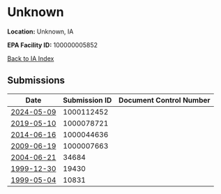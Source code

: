 # Unknown

**Location:** Unknown, IA

**EPA Facility ID:** 100000005852

[Back to IA Index](../../index.md)

## Submissions

| Date | Submission ID | Document Control Number |
|------|--------------|-------------------------|
| [2024-05-09](submissions/1000112452.md) | 1000112452 |  |
| [2019-05-10](submissions/1000078721.md) | 1000078721 |  |
| [2014-06-16](submissions/1000044636.md) | 1000044636 |  |
| [2009-06-19](submissions/1000007663.md) | 1000007663 |  |
| [2004-06-21](submissions/34684.md) | 34684 |  |
| [1999-12-30](submissions/19430.md) | 19430 |  |
| [1999-05-04](submissions/10831.md) | 10831 |  |
